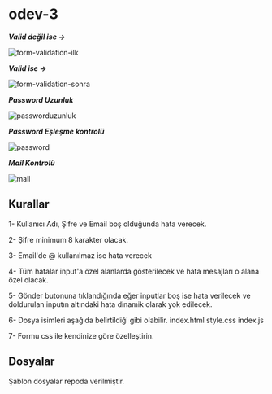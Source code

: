 # odev-3

***Valid değil ise ->***

![form-validation-ilk](https://user-images.githubusercontent.com/48677712/124332094-50fa6b00-db99-11eb-86bc-345946b1aaa4.PNG)


***Valid ise ->***

![form-validation-sonra](https://user-images.githubusercontent.com/48677712/124332093-5061d480-db99-11eb-9b12-f07130ce1487.PNG)

***Password Uzunluk***

![passworduzunluk](https://user-images.githubusercontent.com/48677712/124332087-4dff7a80-db99-11eb-9677-8a597bda3fbd.PNG)

***Password Eşleşme kontrolü***

![password](https://user-images.githubusercontent.com/48677712/124332091-4fc93e00-db99-11eb-8ac4-08e4d6db0b49.PNG)

***Mail Kontrolü***

![mail](https://user-images.githubusercontent.com/48677712/124332090-4f30a780-db99-11eb-9246-c567ce7d9aa5.PNG)












## Kurallar
1- Kullanıcı Adı, Şifre ve Email boş olduğunda hata verecek.

2- Şifre minimum 8 karakter olacak.

3- Email'de @ kullanılmaz ise hata verecek

4- Tüm hatalar input'a özel alanlarda gösterilecek ve hata mesajları o alana özel olacak.
    
5- Gönder butonuna tıklandığında eğer inputlar boş ise hata verilecek ve doldurulan inputın altındaki hata dinamik olarak yok edilecek.

6- Dosya isimleri aşağıda belirtildiği gibi olabilir.
    index.html
    style.css
    index.js

7- Formu css ile kendinize göre özelleştirin.

## Dosyalar
Şablon dosyalar repoda verilmiştir.

